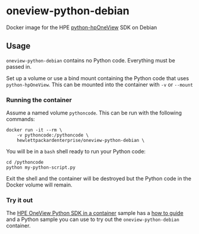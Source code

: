 # oneview-python-debian

Docker image for the HPE [python-hpOneView](https://github.com/HewlettPackard/python-hpOneView) SDK on Debian

## Usage

`oneview-python-debian` contains no Python code. Everything must be passed in.

Set up a volume or use a bind mount containing the Python code that uses `python-hpOneView`. This can be mounted into the container with `-v` or `--mount`

### Running the container

Assume a named volume `pythoncode`. This can be run with the following commands:

```console
docker run -it --rm \
    -v pythoncode:/pythoncode \
    hewlettpackardenterprise/oneview-python-debian \
```

You will be in a `bash` shell ready to run your Python code:

```console
cd /pythoncode
python my-python-script.py
```

Exit the shell and the container will be destroyed but the Python code in the Docker volume will remain.

### Try it out

The [HPE OneView Python SDK in a container](https://github.com/HewlettPackard/oneview-python-samples/tree/master/oneview-python-in-container) sample has a [how to guide](https://github.com/HewlettPackard/oneview-python-samples/blob/master/oneview-python-in-container/oneview-python-in-container.md) and a Python sample you can use to try out the `oneview-python-debian` container.